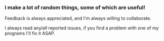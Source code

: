 ### I make a lot of random things, some of which are useful!  

Feedback is always appreciated, and I'm always willing to collaborate.  

I always read any/all reported issues, if you find a problem with one of my programs I'll fix it ASAP.  
